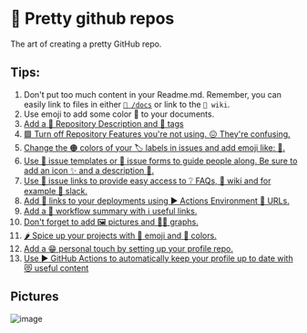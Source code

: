 # 🌈 Pretty github repos

 The art of creating a pretty GitHub repo.

 ## Tips:

 1. Don't put too much content in your Readme.md. Remember, you can easily link to files in either [`📁 /docs`](/docs) or link to the `📃 wiki`.
 2. Use emoji to add some color 🎨 to your documents.
 3. [Add a 📖 Repository Description and 🔖 tags](https://github.com/jessehouwing/pretty-github/)
 4. [🟩 Turn off Repository Features you're not using. 😖 They're confusing.](https://github.com/jessehouwing/pretty-github/settings)
 5. [Change the 🟠 colors of your 🏷️ labels in issues and add emoji like: 🐛.](https://github.com/jessehouwing/pretty-github/labels)
 6. [Use 📄 issue templates or 📰 issue forms to guide people along. Be sure to add an icon ✨ and a description 🤩.](https://github.com/jessehouwing/pretty-github/blob/main/.github/ISSUE_TEMPLATE/idea.md)
 7. [Use 📎 issue links to provide easy access to ❔ FAQs, 📃 wiki and for example 💬 slack.](https://github.com/jessehouwing/pretty-github/blob/main/.github/ISSUE_TEMPLATE/config.yml)
 8. [Add 🔗 links to your deployments using ▶️ Actions Environment 🔗 URLs.](https://github.com/jessehouwing/pretty-github/actions/runs/6777556097)
 9. [Add a 📲 workflow summary with ℹ️ useful links.](https://github.com/jessehouwing/pretty-github/actions/runs/6777618470)
 10. [Don't forget to add 🖼️ pictures and 🧜‍♀️ graphs.](https://github.com/jessehouwing/pretty-github#pictures)
 11. [🌶️ Spice up your projects with 🚦 emoji and 📱 colors.](https://github.com/jessehouwing/pretty-github/projects)
 12. [Add a 😁 personal touch by setting up your profile repo.](https://github.com/jessehouwing/jessehouwing)
 13. [Use ▶️ GitHub Actions to automatically keep your profile up to date with 😻 useful content](https://github.com/jessehouwing/jessehouwing/blob/master/.github/workflows/blog-post-workflow.yml)

## Pictures
![image](https://github.com/jessehouwing/pretty-github/assets/4173387/7cb611bf-dd7d-43be-a0a6-9d2b8cf79c0e)
